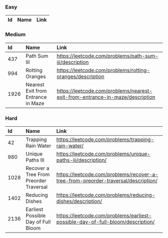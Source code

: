 ### Easy
|Id|Name|Link|
|:-|:-|:-|

### Medium
|Id|Name|Link|
|:-|:-|:-|
|437|Path Sum III| https://leetcode.com/problems/path-sum-iii/description|
|994|Rotting Oranges| https://leetcode.com/problems/rotting-oranges/description|
|1926|Nearest Exit from Entrance in Maze| https://leetcode.com/problems/nearest-exit-from-entrance-in-maze/description|

### Hard
|Id|Name|Link|
|:-|:-|:-|
|42|Trapping Rain Water| https://leetcode.com/problems/trapping-rain-water/|
|980|Unique Paths III| https://leetcode.com/problems/unique-paths-iii/description/|
|1028|Recover a Tree From Preorder Traversal| https://leetcode.com/problems/recover-a-tree-from-preorder-traversal/description/|
|1402|Reducing Dishes| https://leetcode.com/problems/reducing-dishes/description/|
|2136|Earliest Possible Day of Full Bloom| https://leetcode.com/problems/earliest-possible-day-of-full-bloom/description/|


